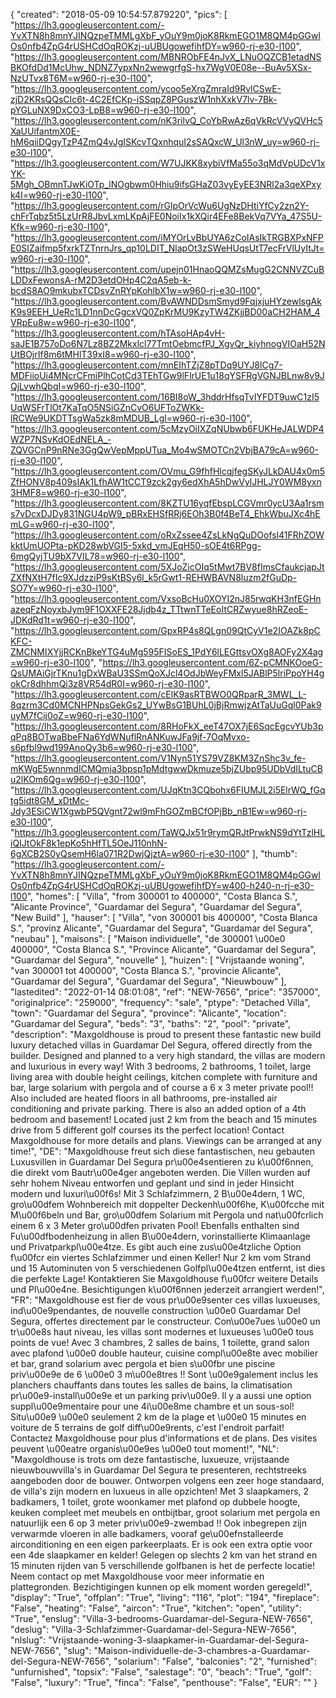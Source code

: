{
"created": "2018-05-09 10:54:57.879220",
"pics": [
"https://lh3.googleusercontent.com/-YvXTN8h8mnYJINQzpeTMMLgXbF_yOuY9m0joK8RkmEGO1M8QM4pGGwlOs0nfb4ZpG4rUSHCdOqROKzj-uUBUgowefihfDY=w960-rj-e30-l100",
"https://lh3.googleusercontent.com/MBNRObFE4nJvX_LNuOQZCB1etadNSBKOfdDd1McUhw_NDNZ7ypxNn2wewgrfgS-hx7WgV0E08e--BuAv5XSx-NzUTvx8T6M=w960-rj-e30-l100",
"https://lh3.googleusercontent.com/ycoo5eXrgZmraId9RvlCSwE-zjD2KRsQQsCIc6t-4C2EfCKp-iSSqpZ8PGuszW1nhXxkV7lv-7Bk-pYGLuNX9DxCO3-LpB8=w960-rj-e30-l100",
"https://lh3.googleusercontent.com/nK3rilvQ_CoYbRwAz6qVkRcVVyQVHc5XaUUifantmX0E-hM6qiiDQgyTzP4ZmQ4vJgISKcvTQxnhquI2sSAQxcW_Ul3nW_uy=w960-rj-e30-l100",
"https://lh3.googleusercontent.com/W7UJKK8xybiVfMa55o3qMdVpUDcV1xYK-5Mgh_OBmnTJwKiOTp_lNOgbwm0Hhiu9ifsGHaZ03vyEyEE3NRl2a3qeXPxyk4I=w960-rj-e30-l100",
"https://lh3.googleusercontent.com/rGlpOrVcWu6UgNzDHtiYfCy2zn2Y-chFrTqbz5t5LzUrR8JbvLxmLKpAjFE0NoiIx1kXQir4EFe8BekVq7VYa_47S5U-Kfk=w960-rj-e30-l100",
"https://lh3.googleusercontent.com/iMYOrLvBbUYA6zCoIAsIkTRGBXPxNFPE0SIZaifmp5fxrkTZTnrnJrs_qp10LDIT_NlapOt3zSWeHUqsUtT7ecFrVlUyItJt=w960-rj-e30-l100",
"https://lh3.googleusercontent.com/upejn01HnaoQQMZsMugG2CNNVZCuBLDDxFewonsA-rM2D3etdOHp4C2qA5eb-k-bcdS8AO9mkubxTCDsvZnRYpKohlbX1w=w960-rj-e30-l100",
"https://lh3.googleusercontent.com/BvAWNDDsmSmyd9FqjxjuHYzewlsgAkK9s9EEH_UeRc1LD1nnDcGgcxVQ0ZpKrMU9KzyTW4ZKjjBD00aCH2HAM_4VRpEu8w=w960-rj-e30-l100",
"https://lh3.googleusercontent.com/hTAsoHAp4vH-saJE1B757oDo6N7Lz8BZ2Mkxlcl77TmtOebmcfPJ_XgvQr_kiyhnogVIOaH52NUtBOjrIf8m6tMHlT39xI8=w960-rj-e30-l100",
"https://lh3.googleusercontent.com/mnEIhTZjZ8pTDq9UYJ8lCg7-MDFiioUi4MNcrCFmiPlhCotCd3TEhTGw9lFlrUE1u18qYSFRgVGNJBLnw8v9JQjLvwhQbqI=w960-rj-e30-l100",
"https://lh3.googleusercontent.com/16BI8oW_3hddrHfsqTvIYFDT9uwC1zI5UqWSFrTlOt7KaTqO5NSiGZnCvO6UFToZWKk-lRCWe9UKDTTsgWa5zk8mMDUB_Lgl=w960-rj-e30-l100",
"https://lh3.googleusercontent.com/5cMzyOiIXZqNUbwb6FUKHeJALWDP4WZP7NSvKdOEdNELA_-ZQVGCnP9nRNe3GgQwVepMppUTua_Mo4wSMOTCn2VbjBA79cA=w960-rj-e30-l100",
"https://lh3.googleusercontent.com/OVmu_G9fhfHlcqjfegSKyJLkDAU4x0m5ZfHONV8p409sIAk1LfhAW1tCCT9zck2gy6edXhA5hDwVylJHLJY0WM8yxn3HMF8=w960-rj-e30-l100",
"https://lh3.googleusercontent.com/8KZTU16yqfEbspLCGVmr0ycU3Aa1rsms7vDcxDJDy831NGU4pW9_pBRxEHSfRRj6EOh3B0f4BeT4_EhkWbuJXc4hEmLG=w960-rj-e30-l100",
"https://lh3.googleusercontent.com/oRxZssee4ZsLkNgQuDOofsl41FRhZOWkktUmUOPta-pKD28wbVGI5-5xkd_vmJEqH50-sOE4t6RPgg-6mgQyjTU9bX7VIL78=w960-rj-e30-l100",
"https://lh3.googleusercontent.com/5XJoZicOIq5tMwt7BV8fImsCfaukcjapJtZXfNXtH7fIc9XJdzziP9sKtBSy6l_k5rGwt1-REHWBAVN8luzm2fGuDp-SO7Y=w960-rj-e30-l100",
"https://lh3.googleusercontent.com/VxsoBcHu0XOYI2nJ85rwqKH3nfEGHnazeqFzNoyxbJym9F1OXXFE28Jjdb4z_TTtwnTTeEoItCRZwyue8hRZeoE-JDKdRd1t=w960-rj-e30-l100",
"https://lh3.googleusercontent.com/GpxRP4s8QLgn09QtCyV1e2IOAZk8pCKFC-ZMCNMIXYjjRCKnBkeYTG4uMg595FISoES_1PdY6lLEGttsvOXg8AOFy2X4ag=w960-rj-e30-l100",
"https://lh3.googleusercontent.com/6Z-pCMNKOoeG-QsUMAiGjrTKnu1gDxWBaU3SSmQoXJcl4OdJbWeyFMxl5JABlP5lriPpoYH4gokCr8dhhmQi3z8VR54dR0I=w960-rj-e30-l100",
"https://lh3.googleusercontent.com/cElK9asRTBWO0QRparR_3MWL_L-8qzrm3Cd0MCNHPNpsGekGs2_UYwBsG1BUhL0jBjRmwjzAtTaUuGql0Pak9uyM7fCij0oZ=w960-rj-e30-l100",
"https://lh3.googleusercontent.com/8RHoFkX_eeT47OX7jE6SqcEgcvYUb3pqPq8BOTwaBbeFNa6YdWNuflRnANKuwJFa9jf-7OqMvxo-s6pfbl9wd199AnoQy3b6=w960-rj-e30-l100",
"https://lh3.googleusercontent.com/V1Nyn51YS79VZ8KM3ZnShc3v_fe-mKWgE5wnnmdICMQmja3bpsp1pMdtgwwDkmuze5bjZUbp95UDbVdILtuCBu2lKOm6Qg=w960-rj-e30-l100",
"https://lh3.googleusercontent.com/UJqKtn3CQbohx6FIUMJL2i5ElrWQ_fGqtg5idt8GM_xDtMc-Jdy3ESiCW1XgwbP5QVgnt72wl9mFhGOZmBCfOPjBb_nB1Ew=w960-rj-e30-l100",
"https://lh3.googleusercontent.com/TaWQJx51r9rymQRJtPrwkNS9dYtTzlHLiQIJtOkF8k1epKo5hHfTL5OeJ110nhN-6gXCB2S0yQsemH6la071R2DwjQjztA=w960-rj-e30-l100"
],
"thumb": "https://lh3.googleusercontent.com/-YvXTN8h8mnYJINQzpeTMMLgXbF_yOuY9m0joK8RkmEGO1M8QM4pGGwlOs0nfb4ZpG4rUSHCdOqROKzj-uUBUgowefihfDY=w400-h240-n-rj-e30-l100",
"homes": [
"Villa",
"from 300001 to 400000",
"Costa Blanca S.",
"Alicante Province",
"Guardamar del Segura",
"Guardamar del Segura",
"New Build"
],
"hauser": [
"Villa",
"von 300001 bis 400000",
"Costa Blanca S.",
"provinz Alicante",
"Guardamar del Segura",
"Guardamar del Segura",
"neubau"
],
"maisons": [
"Maison individuelle",
"de 300001 \u00e0 400000",
"Costa Blanca S.",
"Province Alicante",
"Guardamar del Segura",
"Guardamar del Segura",
"nouvelle"
],
"huizen": [
"Vrijstaande woning",
"van 300001 tot 400000",
"Costa Blanca S.",
"provincie Alicante",
"Guardamar del Segura",
"Guardamar del Segura",
"Nieuwbouw"
],
"lastedited": "2022-01-14 08:01:08",
"ref": "NEW-7656",
"price": "357000",
"originalprice": "259000",
"frequency": "sale",
"ptype": "Detached Villa",
"town": "Guardamar del Segura",
"province": "Alicante",
"location": "Guardamar del Segura",
"beds": "3",
"baths": "2",
"pool": "private",
"description": "Maxgoldhouse is proud to present these fantastic new build luxury detached  villas in Guardamar Del Segura, offered directly from the builder. Designed  and planned to a very high standard, the villas are modern and luxurious in  every way! With 3 bedrooms, 2 bathrooms, 1 toilet, large living area with  double height ceilings, kitchen complete with furniture and bar, large  solarium with pergola and of course a 6 x 3 meter private pool!! Also  included are heated floors in all bathrooms, pre-installed air conditioning and  private parking. There is also an added option of a 4th bedroom and  basement! Located just 2 km from the beach and 15 minutes drive from 5  different golf courses its the perfect location! Contact Maxgoldhouse for  more details and plans. Viewings can be arranged at any time!",
"DE": "Maxgoldhouse freut sich diese fantastischen, neu gebauten Luxusvillen in Guardamar Del Segura pr\u00e4sentieren zu k\u00f6nnen, die direkt vom Bautr\u00e4ger angeboten werden. Die Villen wurden auf sehr hohem Niveau entworfen und geplant und sind in jeder Hinsicht modern und luxuri\u00f6s! Mit 3 Schlafzimmern, 2 B\u00e4dern, 1 WC, gro\u00dfem Wohnbereich mit doppelter Deckenh\u00f6he, K\u00fcche mit M\u00f6beln und Bar, gro\u00dfem Solarium mit Pergola und nat\u00fcrlich einem 6 x 3 Meter gro\u00dfen privaten Pool! Ebenfalls enthalten sind Fu\u00dfbodenheizung in allen B\u00e4dern, vorinstallierte Klimaanlage und Privatparkpl\u00e4tze. Es gibt auch eine zus\u00e4tzliche Option f\u00fcr ein viertes Schlafzimmer und einen Keller! Nur 2 km vom Strand und 15 Autominuten von 5 verschiedenen Golfpl\u00e4tzen entfernt, ist dies die perfekte Lage! Kontaktieren Sie Maxgoldhouse f\u00fcr weitere Details und Pl\u00e4ne. Besichtigungen k\u00f6nnen jederzeit arrangiert werden!",
"FR": "Maxgoldhouse est fier de vous pr\u00e9senter ces villas luxueuses, ind\u00e9pendantes, de nouvelle construction \u00e0 Guardamar Del Segura, offertes directement par le constructeur. Con\u00e7ues \u00e0 un tr\u00e8s haut niveau, les villas sont modernes et luxueuses \u00e0 tous points de vue! Avec 3 chambres, 2 salles de bains, 1 toilette, grand salon avec plafond \u00e0 double hauteur, cuisine compl\u00e8te avec mobilier et bar, grand solarium avec pergola et bien s\u00fbr une piscine priv\u00e9e de 6 \u00e0 3 m\u00e8tres !! Sont \u00e9galement inclus les planchers chauffants dans toutes les salles de bains, la climatisation pr\u00e9-install\u00e9e et un parking priv\u00e9. Il y a aussi une option suppl\u00e9mentaire pour une 4i\u00e8me chambre et un sous-sol! Situ\u00e9 \u00e0 seulement 2 km de la plage et \u00e0 15 minutes en voiture de 5 terrains de golf diff\u00e9rents, c'est l'endroit parfait! Contactez Maxgoldhouse pour plus d'informations et de plans. Des visites peuvent \u00eatre organis\u00e9es \u00e0 tout moment!",
"NL": "Maxgoldhouse is trots om deze fantastische, luxueuze, vrijstaande nieuwbouwvilla's in Guardamar Del Segura te presenteren, rechtstreeks aangeboden door de bouwer. Ontworpen volgens een zeer hoge standaard, de villa's zijn modern en luxueus in alle opzichten! Met 3 slaapkamers, 2 badkamers, 1 toilet, grote woonkamer met plafond op dubbele hoogte, keuken compleet met meubels en ontbijtbar, groot solarium met pergola en natuurlijk een 6 op 3 meter priv\u00e9-zwembad !! Ook inbegrepen zijn verwarmde vloeren in alle badkamers, vooraf ge\u00efnstalleerde airconditioning en een eigen parkeerplaats. Er is ook een extra optie voor een 4de slaapkamer en kelder! Gelegen op slechts 2 km van het strand en 15 minuten rijden van 5 verschillende golfbanen is het de perfecte locatie! Neem contact op met Maxgoldhouse voor meer informatie en plattegronden. Bezichtigingen kunnen op elk moment worden geregeld!",
"display": "True",
"offplan": "True",
"living": "116",
"plot": "194",
"fireplace": "False",
"heating": "False",
"aircon": "True",
"kitchen": "open",
"utility": "True",
"enslug": "Villa-3-bedrooms-Guardamar-del-Segura-NEW-7656",
"deslug": "Villa-3-Schlafzimmer-Guardamar-del-Segura-NEW-7656",
"nlslug": "Vrijstaande-woning-3-slaapkamer-in-Guardamar-del-Segura-NEW-7656",
"slug": "Maison-individuelle-de-3-chambres-a-Guardamar-del-Segura-NEW-7656",
"solarium": "False",
"balconies": "2",
"furnished": "unfurnished",
"topsix": "False",
"salestage": "0",
"beach": "True",
"golf": "False",
"luxury": "True",
"finca": "False",
"penthouse": "False",
"EUR": ""
}